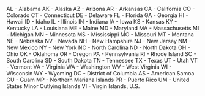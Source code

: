 AL - Alabama
AK - Alaska
AZ - Arizona
AR - Arkansas
CA - California
CO - Colorado
CT - Connecticut
DE - Delaware
FL - Florida
GA - Georgia
HI - Hawaii
ID - Idaho
IL - Illinois
IN - Indiana
IA - Iowa
KS - Kansas
KY - Kentucky
LA - Louisiana
ME - Maine
MD - Maryland
MA - Massachusetts
MI - Michigan
MN - Minnesota
MS - Mississippi
MO - Missouri
MT - Montana
NE - Nebraska
NV - Nevada
NH - New Hampshire
NJ - New Jersey
NM - New Mexico
NY - New York
NC - North Carolina
ND - North Dakota
OH - Ohio
OK - Oklahoma
OR - Oregon
PA - Pennsylvania
RI - Rhode Island
SC - South Carolina
SD - South Dakota
TN - Tennessee
TX - Texas
UT - Utah
VT - Vermont
VA - Virginia
WA - Washington
WV - West Virginia
WI - Wisconsin
WY - Wyoming
DC - District of Columbia
AS - American Samoa
GU - Guam
MP - Northern Mariana Islands
PR - Puerto Rico
UM - United States Minor Outlying Islands
VI - Virgin Islands, U.S.
